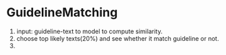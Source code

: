 # GuidelineMatching

1. input: guideline-text to model to compute similarity.
2. choose top likely texts(20%) and see whether it match guideline or not.
3. 
